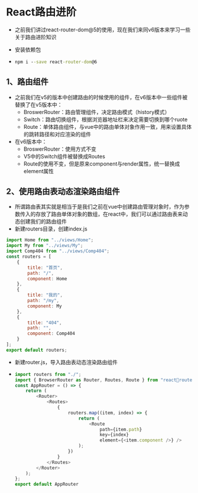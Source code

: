 # React路由进阶

- 之前我们讲过react-router-dom@5的使用，现在我们来同v6版本来学习一些关于路由进阶知识

- 安装依赖包

- ```cmd
  npm i --save react-router-dom@6
  ```

  

## 1、路由组件

- 之前我们在v5的版本中创建路由的时候使用的组件，在v6版本中一些组件被替换了在v5版本中：
  - BroswerRouter：路由管理组件，决定路由模式（history模式）
  - Switch：路由切换组件，根据浏览器地址栏来决定需要切换到哪个ruote
  - Route：单体路由组件，与vue中的路由单体对象作用一致，用来设置具体的跳转路径和对应渲染的组件
- 在v6版本中：
  - BroswerRouter：使用方式不变
  - V5中的Switch组件被替换成Routes
  - Route的使用不变，但是原来component与render属性，统一替换成element属性

## 2、使用路由表动态渲染路由组件

- 所谓路由表其实就是相当于是我们之前在vue中创建路由管理对象时，作为参数传入的存放了路由单体对象的数组，在react中，我们可以通过路由表来动态创建我们的路由组件
- 新建routers目录，创建index.js

```jsx
import Home from "../views/Home";
import My from "../views/My";
import Comp404 from "../views/Comp404";
const routers = [
    {
        title: "首页",
        path: "/",
        component: Home
    },
    {
        title: "我的",
        path: "/my",
        component: My
    },
    {
        title: "404",
        path: "",
        component: Comp404
    }
];
export default routers;
```

- 新建router.js，导入路由表动态渲染路由组件

- ```js
  import routers from "./";
  import { BrowserRouter as Router, Routes, Route } from "reactrouter-dom";
  const AppRouter = () => {
      return (
          <Router>
              <Routes>
                  {
                      routers.map((item, index) => {
                          return (
                              <Route
                                  path={item.path}
                                  key={index}
                                  element={<item.component />} />
                          );
                      })
                  }
              </Routes>
          </Router>
      );
  };
  export default AppRouter
  
  ```

  